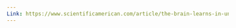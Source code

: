 ```yaml
---
Link: https://www.scientificamerican.com/article/the-brain-learns-in-unexpected-ways/#:~:text=In%201949%20psychologist%20Donald%20Hebb,happens%2C%20learning%20has%20taken%20place.
---
```

